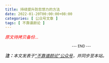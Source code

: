 ```yaml
---
title: 持续提升防忽悠力的方法
date: 2022-01-20T00:00:00+08:00
categories: [ 公众号文章 ]
tags: [ 不靠谱颜论 ]
---
```


<font color=red><i>原文待拷贝备份...</i></font>

<center><small>--- END ---</small></center>

<i><b>注：</b>本文发表于[“不靠谱颜论”公众号](https://mp.weixin.qq.com/s/hk7EGYcM1a5UetEhLXjXig)，并同步至本站。</i>
